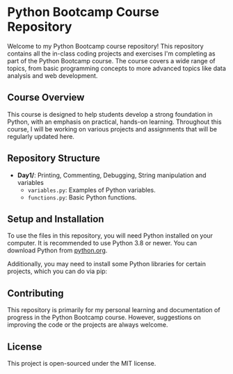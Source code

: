 # Python Bootcamp Course Repository

Welcome to my Python Bootcamp course repository! This repository contains all the in-class coding projects and exercises I'm completing as part of the Python Bootcamp course. The course covers a wide range of topics, from basic programming concepts to more advanced topics like data analysis and web development.

## Course Overview

This course is designed to help students develop a strong foundation in Python, with an emphasis on practical, hands-on learning. Throughout this course, I will be working on various projects and assignments that will be regularly updated here.

## Repository Structure

- **Day1/**: Printing, Commenting, Debugging, String manipulation and variables
  - `variables.py`: Examples of Python variables.
  - `functions.py`: Basic Python functions.

## Setup and Installation

To use the files in this repository, you will need Python installed on your computer. It is recommended to use Python 3.8 or newer. You can download Python from [python.org](https://www.python.org/downloads/).

Additionally, you may need to install some Python libraries for certain projects, which you can do via pip:

## Contributing
This repository is primarily for my personal learning and documentation of progress in the Python Bootcamp course. However, suggestions on improving the code or the projects are always welcome.

## License
This project is open-sourced under the MIT license.
